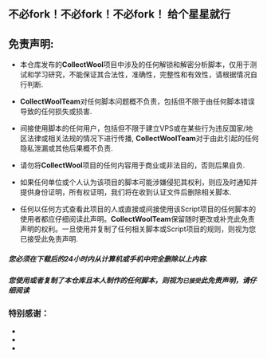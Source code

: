 ## 不必fork！不必fork！不必fork！ 给个星星就行

## 免责声明: 

* 本仓库发布的**CollectWool**项目中涉及的任何解锁和解密分析脚本，仅用于测试和学习研究，不能保证其合法性，准确性，完整性和有效性，请根据情况自行判断.

* **CollectWoolTeam**对任何脚本问题概不负责，包括但不限于由任何脚本错误导致的任何损失或损害.

* 间接使用脚本的任何用户，包括但不限于建立VPS或在某些行为违反国家/地区法律或相关法规的情况下进行传播, **CollectWoolTeam**对于由此引起的任何隐私泄漏或其他后果概不负责.

* 请勿将**CollectWool**项目的任何内容用于商业或非法目的，否则后果自负.

* 如果任何单位或个人认为该项目的脚本可能涉嫌侵犯其权利，则应及时通知并提供身份证明，所有权证明，我们将在收到认证文件后删除相关脚本.

* 任何以任何方式查看此项目的人或直接或间接使用该Script项目的任何脚本的使用者都应仔细阅读此声明。**CollectWoolTeam**保留随时更改或补充此免责声明的权利。一旦使用并复制了任何相关脚本或Script项目的规则，则视为您已接受此免责声明.

##### 您必须在下载后的24小时内从计算机或手机中完全删除以上内容.

##### 您使用或者复制了本仓库且本人制作的任何脚本，则视为`已接受`此免责声明，请仔细阅读 #####


### 特别感谢： ###
* 

* 

* 


